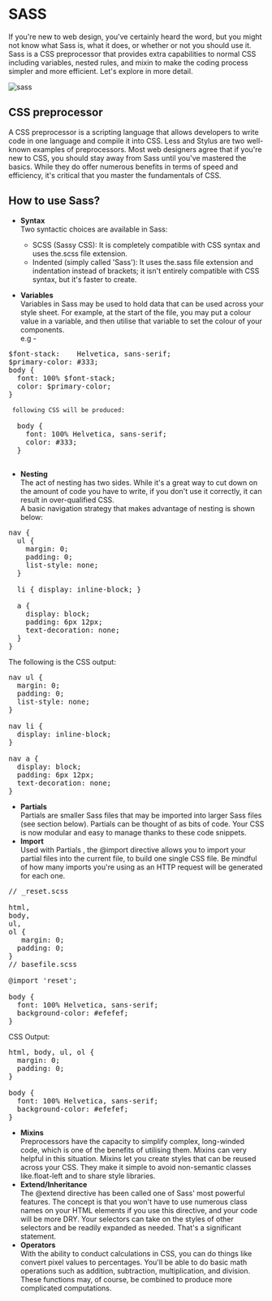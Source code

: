 
# SASS

If you're new to web design, you've certainly heard the word, but you might not know what Sass is, what it does, or whether or not you should use it. Sass is a CSS preprocessor that provides extra capabilities to normal CSS including variables, nested rules, and mixin to make the coding process simpler and more efficient. Let's explore in more detail.  

![sass](https://user-images.githubusercontent.com/54666019/137973723-3a1b415c-1c84-4d48-9c90-032d73bf4ff4.png)


## CSS preprocessor

A CSS preprocessor is a scripting language that allows developers to write code in one language and compile it into CSS. Less and Stylus are two well-known examples of preprocessors. Most web designers agree that if you're new to CSS, you should stay away from Sass until you've mastered the basics. While they do offer numerous benefits in terms of speed and efficiency, it's critical that you master the fundamentals of CSS.  

## How to use Sass?

- **Syntax**  
Two syntactic choices are available in Sass:  
  - SCSS (Sassy CSS): It is completely compatible with CSS syntax and uses the.scss file extension.
  - Indented (simply called 'Sass'): It uses the.sass file extension and indentation instead of brackets; it isn't entirely compatible with CSS syntax, but it's faster to create.  

- **Variables**  
Variables in Sass may be used to hold data that can be used across your style sheet. For example, at the start of the file, you may put a colour value in a variable, and then utilise that variable to set the colour of your components.  
e.g - 
<pre>
$font-stack:    Helvetica, sans-serif;
$primary-color: #333;
body {
  font: 100% $font-stack;
  color: $primary-color;
} 

<code> following CSS will be produced: </code>

  body {
    font: 100% Helvetica, sans-serif;
    color: #333;
  }
  </pre>
- **Nesting**  
The act of nesting has two sides. While it's a great way to cut down on the amount of code you have to write, if you don't use it correctly, it can result in over-qualified CSS.  
A basic navigation strategy that makes advantage of nesting is shown below:  
<pre>
nav {
  ul {
    margin: 0;
    padding: 0;
    list-style: none;
  }

  li { display: inline-block; }

  a {
    display: block;
    padding: 6px 12px;
    text-decoration: none;
  }
}
</pre>
The following is the CSS output:  
<pre>
nav ul {
  margin: 0;
  padding: 0;
  list-style: none;
}

nav li {
  display: inline-block;
}

nav a {
  display: block;
  padding: 6px 12px;
  text-decoration: none;
}
</pre>  

- **Partials**  
Partials are smaller Sass files that may be imported into larger Sass files (see section below). Partials can be thought of as bits of code. Your CSS is now modular and easy to manage thanks to these code snippets.  
- **Import**  
Used with Partials , the @import directive allows you to import your partial files into the current file, to build one single CSS file. Be mindful of how many imports you're using as an HTTP request will be generated for each one.  
<pre>
// _reset.scss

html,
body,
ul,
ol {
   margin: 0;
  padding: 0;
}
// basefile.scss

@import 'reset';

body {
  font: 100% Helvetica, sans-serif;
  background-color: #efefef;
}
</pre>
CSS Output: 
<pre>
html, body, ul, ol {
  margin: 0;
  padding: 0;
}

body {
  font: 100% Helvetica, sans-serif;
  background-color: #efefef;
}
</pre>
 - **Mixins**  
 Preprocessors have the capacity to simplify complex, long-winded code, which is one of the benefits of utilising them. Mixins can very helpful in this situation. Mixins let you create styles that can be reused across your CSS. They make it simple to avoid non-semantic classes like.float-left and to share style libraries.  
 - **Extend/Inheritance**  
 The @extend directive has been called one of Sass' most powerful features. The concept is that you won't have to use numerous class names on your HTML elements if you use this directive, and your code will be more DRY. Your selectors can take on the styles of other selectors and be readily expanded as needed. That's a significant statement.  
 - **Operators**  
 With the ability to conduct calculations in CSS, you can do things like convert pixel values to percentages. You'll be able to do basic math operations such as addition, subtraction, multiplication, and division. These functions may, of course, be combined to produce more complicated computations.  
 
